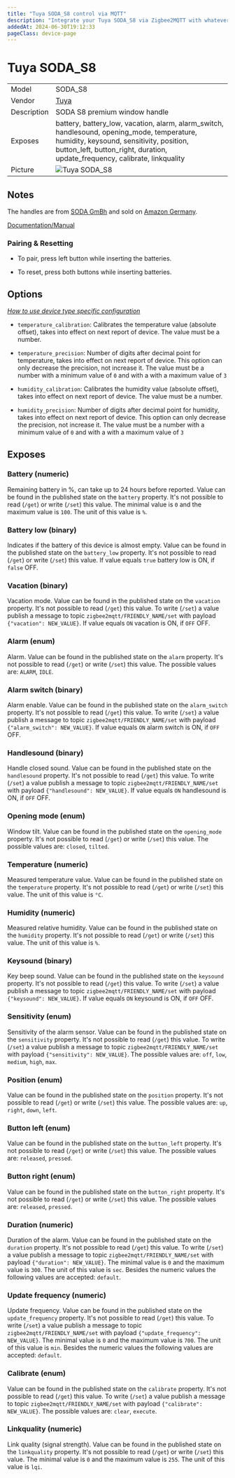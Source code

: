 ```yaml
---
title: "Tuya SODA_S8 control via MQTT"
description: "Integrate your Tuya SODA_S8 via Zigbee2MQTT with whatever smart home infrastructure you are using without the vendor's bridge or gateway."
addedAt: 2024-06-30T19:12:33
pageClass: device-page
---
```


<!-- !!!! -->
<!-- ATTENTION: This file is auto-generated through docgen! -->
<!-- You can only edit the "Notes"-Section between the two comment lines "Notes BEGIN" and "Notes END". -->
<!-- Do not use h1 or h2 heading within "## Notes"-Section. -->
<!-- !!!! -->

# Tuya SODA_S8

|     |     |
|-----|-----|
| Model | SODA_S8  |
| Vendor  | [Tuya](/supported-devices/#v=Tuya)  |
| Description | SODA S8 premium window handle |
| Exposes | battery, battery_low, vacation, alarm, alarm_switch, handlesound, opening_mode, temperature, humidity, keysound, sensitivity, position, button_left, button_right, duration, update_frequency, calibrate, linkquality |
| Picture | ![Tuya SODA_S8](https://www.zigbee2mqtt.io/images/devices/SODA_S8.png) |


<!-- Notes BEGIN: You can edit here. Add "## Notes" headline if not already present. -->
## Notes
The handles are from [SODA GmBh](https://soda-gmbh.de/) and sold on [Amazon Germany](https://www.amazon.de/sp?ie=UTF8&isAmazonFulfilled=0&marketplaceSeller=1&seller=AS4J66PXH3SHW).

[Documentation/Manual](https://soda-gmbh.de/assets/download/S8_Premium_Anleitung.pdf)

### Pairing & Resetting
* To pair, press left button while inserting the batteries.

* To reset, press both buttons while inserting batteries.

<!-- Notes END: Do not edit below this line -->



## Options
*[How to use device type specific configuration](../guide/configuration/devices-groups.md#specific-device-options)*

* `temperature_calibration`: Calibrates the temperature value (absolute offset), takes into effect on next report of device. The value must be a number.

* `temperature_precision`: Number of digits after decimal point for temperature, takes into effect on next report of device. This option can only decrease the precision, not increase it. The value must be a number with a minimum value of `0` and with a with a maximum value of `3`

* `humidity_calibration`: Calibrates the humidity value (absolute offset), takes into effect on next report of device. The value must be a number.

* `humidity_precision`: Number of digits after decimal point for humidity, takes into effect on next report of device. This option can only decrease the precision, not increase it. The value must be a number with a minimum value of `0` and with a with a maximum value of `3`


## Exposes

### Battery (numeric)
Remaining battery in %, can take up to 24 hours before reported.
Value can be found in the published state on the `battery` property.
It's not possible to read (`/get`) or write (`/set`) this value.
The minimal value is `0` and the maximum value is `100`.
The unit of this value is `%`.

### Battery low (binary)
Indicates if the battery of this device is almost empty.
Value can be found in the published state on the `battery_low` property.
It's not possible to read (`/get`) or write (`/set`) this value.
If value equals `true` battery low is ON, if `false` OFF.

### Vacation (binary)
Vacation mode.
Value can be found in the published state on the `vacation` property.
It's not possible to read (`/get`) this value.
To write (`/set`) a value publish a message to topic `zigbee2mqtt/FRIENDLY_NAME/set` with payload `{"vacation": NEW_VALUE}`.
If value equals `ON` vacation is ON, if `OFF` OFF.

### Alarm (enum)
Alarm.
Value can be found in the published state on the `alarm` property.
It's not possible to read (`/get`) or write (`/set`) this value.
The possible values are: `ALARM`, `IDLE`.

### Alarm switch (binary)
Alarm enable.
Value can be found in the published state on the `alarm_switch` property.
It's not possible to read (`/get`) this value.
To write (`/set`) a value publish a message to topic `zigbee2mqtt/FRIENDLY_NAME/set` with payload `{"alarm_switch": NEW_VALUE}`.
If value equals `ON` alarm switch is ON, if `OFF` OFF.

### Handlesound (binary)
Handle closed sound.
Value can be found in the published state on the `handlesound` property.
It's not possible to read (`/get`) this value.
To write (`/set`) a value publish a message to topic `zigbee2mqtt/FRIENDLY_NAME/set` with payload `{"handlesound": NEW_VALUE}`.
If value equals `ON` handlesound is ON, if `OFF` OFF.

### Opening mode (enum)
Window tilt.
Value can be found in the published state on the `opening_mode` property.
It's not possible to read (`/get`) or write (`/set`) this value.
The possible values are: `closed`, `tilted`.

### Temperature (numeric)
Measured temperature value.
Value can be found in the published state on the `temperature` property.
It's not possible to read (`/get`) or write (`/set`) this value.
The unit of this value is `°C`.

### Humidity (numeric)
Measured relative humidity.
Value can be found in the published state on the `humidity` property.
It's not possible to read (`/get`) or write (`/set`) this value.
The unit of this value is `%`.

### Keysound (binary)
Key beep sound.
Value can be found in the published state on the `keysound` property.
It's not possible to read (`/get`) this value.
To write (`/set`) a value publish a message to topic `zigbee2mqtt/FRIENDLY_NAME/set` with payload `{"keysound": NEW_VALUE}`.
If value equals `ON` keysound is ON, if `OFF` OFF.

### Sensitivity (enum)
Sensitivity of the alarm sensor.
Value can be found in the published state on the `sensitivity` property.
It's not possible to read (`/get`) this value.
To write (`/set`) a value publish a message to topic `zigbee2mqtt/FRIENDLY_NAME/set` with payload `{"sensitivity": NEW_VALUE}`.
The possible values are: `off`, `low`, `medium`, `high`, `max`.

### Position (enum)
Value can be found in the published state on the `position` property.
It's not possible to read (`/get`) or write (`/set`) this value.
The possible values are: `up`, `right`, `down`, `left`.

### Button left (enum)
Value can be found in the published state on the `button_left` property.
It's not possible to read (`/get`) or write (`/set`) this value.
The possible values are: `released`, `pressed`.

### Button right (enum)
Value can be found in the published state on the `button_right` property.
It's not possible to read (`/get`) or write (`/set`) this value.
The possible values are: `released`, `pressed`.

### Duration (numeric)
Duration of the alarm.
Value can be found in the published state on the `duration` property.
It's not possible to read (`/get`) this value.
To write (`/set`) a value publish a message to topic `zigbee2mqtt/FRIENDLY_NAME/set` with payload `{"duration": NEW_VALUE}`.
The minimal value is `0` and the maximum value is `300`.
The unit of this value is `sec`.
Besides the numeric values the following values are accepted: `default`.

### Update frequency (numeric)
Update frequency.
Value can be found in the published state on the `update_frequency` property.
It's not possible to read (`/get`) this value.
To write (`/set`) a value publish a message to topic `zigbee2mqtt/FRIENDLY_NAME/set` with payload `{"update_frequency": NEW_VALUE}`.
The minimal value is `0` and the maximum value is `700`.
The unit of this value is `min`.
Besides the numeric values the following values are accepted: `default`.

### Calibrate (enum)
Value can be found in the published state on the `calibrate` property.
It's not possible to read (`/get`) this value.
To write (`/set`) a value publish a message to topic `zigbee2mqtt/FRIENDLY_NAME/set` with payload `{"calibrate": NEW_VALUE}`.
The possible values are: `clear`, `execute`.

### Linkquality (numeric)
Link quality (signal strength).
Value can be found in the published state on the `linkquality` property.
It's not possible to read (`/get`) or write (`/set`) this value.
The minimal value is `0` and the maximum value is `255`.
The unit of this value is `lqi`.

